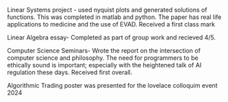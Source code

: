 
Linear Systems project - used nyquist plots and generated solutions of functions. This was completed in matlab and python. The paper has real life applications to medicine and the use of EVAD. Received a first class mark
 

Linear Algebra essay- Completed as part of group work and recieved 4/5.

Computer Science Seminars- Wrote the report on the intersection of computer science and philosophy. The need for programmers to be ethically sound is important; especially with the heightened talk of AI regulation these days. Received first overall.

Algorithmic Trading poster was presented for the lovelace colloquim event 2024
